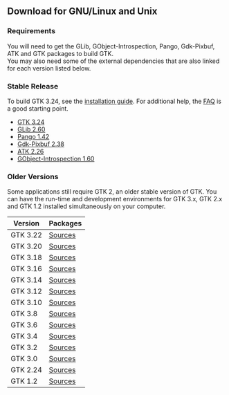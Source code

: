 ---
---
## Download for GNU/Linux and Unix

### Requirements

You will need to get the GLib, GObject-Introspection, Pango, Gdk-Pixbuf,
ATK and GTK packages to build GTK.  
You may also need some of the external dependencies that are also linked
for each version listed below.

### Stable Release

To build GTK 3.24, see the [installation
guide](https://developer.gnome.org/gtk3/stable/gtk-building.html). For
additional help, the
[FAQ](https://developer.gnome.org/gtk3/stable/gtk-question-index.html)
is a good starting point.

* [GTK 3.24](http://ftp.gnome.org/pub/gnome/sources/gtk+/3.24/)
* [GLib 2.60](http://ftp.gnome.org/pub/gnome/sources/glib/2.60/)
* [Pango 1.42](http://ftp.gnome.org/pub/gnome/sources/pango/1.42/)
* [Gdk-Pixbuf 2.38](http://ftp.gnome.org/pub/gnome/sources/gdk-pixbuf/2.38/)
* [ATK 2.26](http://ftp.gnome.org/pub/gnome/sources/atk/2.26/)
* [GObject-Introspection 1.60](http://ftp.gnome.org/pub/gnome/sources/gobject-introspection/1.60/)

### Older Versions

Some applications still require GTK 2, an older stable version of GTK.
You can have the run-time and development environments for GTK 3.x, GTK
2.x and GTK 1.2 installed simultaneously on your computer.

| Version  | Packages                                                     |
| -------- | ------------------------------------------------------------ |
| GTK 3.22 | [Sources](http://ftp.gnome.org/pub/gnome/sources/gtk+/3.22/) |
| GTK 3.20 | [Sources](http://ftp.gnome.org/pub/gnome/sources/gtk+/3.20/) |
| GTK 3.18 | [Sources](http://ftp.gnome.org/pub/gnome/sources/gtk+/3.18/) |
| GTK 3.16 | [Sources](http://ftp.gnome.org/pub/gnome/sources/gtk+/3.16/) |
| GTK 3.14 | [Sources](http://ftp.gnome.org/pub/gnome/sources/gtk+/3.14/) |
| GTK 3.12 | [Sources](http://ftp.gnome.org/pub/gnome/sources/gtk+/3.12/) |
| GTK 3.10 | [Sources](http://ftp.gnome.org/pub/gnome/sources/gtk+/3.10/) |
| GTK 3.8  | [Sources](http://ftp.gnome.org/pub/gnome/sources/gtk+/3.8/)  |
| GTK 3.6  | [Sources](http://ftp.gnome.org/pub/gnome/sources/gtk+/3.6/)  |
| GTK 3.4  | [Sources](http://ftp.gnome.org/pub/gnome/sources/gtk+/3.4/)  |
| GTK 3.2  | [Sources](http://ftp.gnome.org/pub/gnome/sources/gtk+/3.2/)  |
| GTK 3.0  | [Sources](http://ftp.gnome.org/pub/gnome/sources/gtk+/3.0/)  |
| GTK 2.24 | [Sources](http://ftp.gnome.org/pub/gnome/sources/gtk+/2.24/) |
| GTK 1.2  | [Sources](http://ftp.gnome.org/pub/gnome/sources/gtk+/1.2/)  |